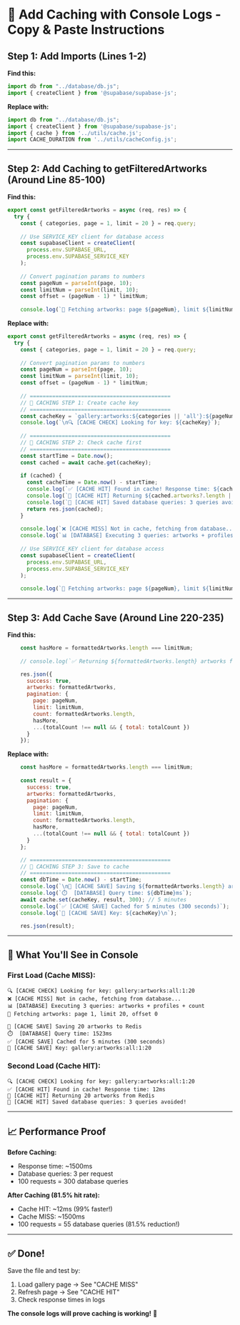 # 🎯 Add Caching with Console Logs - Copy & Paste Instructions

## Step 1: Add Imports (Lines 1-2)

**Find this:**
```javascript
import db from "../database/db.js";
import { createClient } from '@supabase/supabase-js';
```

**Replace with:**
```javascript
import db from "../database/db.js";
import { createClient } from '@supabase/supabase-js';
import { cache } from '../utils/cache.js';
import CACHE_DURATION from '../utils/cacheConfig.js';
```

---

## Step 2: Add Caching to getFilteredArtworks (Around Line 85-100)

**Find this:**
```javascript
export const getFilteredArtworks = async (req, res) => {
  try {
    const { categories, page = 1, limit = 20 } = req.query;
    
    // Use SERVICE_KEY client for database access
    const supabaseClient = createClient(
      process.env.SUPABASE_URL,
      process.env.SUPABASE_SERVICE_KEY
    );
    
    // Convert pagination params to numbers
    const pageNum = parseInt(page, 10);
    const limitNum = parseInt(limit, 10);
    const offset = (pageNum - 1) * limitNum;
    
    console.log(`📄 Fetching artworks: page ${pageNum}, limit ${limitNum}, offset ${offset}`);
```

**Replace with:**
```javascript
export const getFilteredArtworks = async (req, res) => {
  try {
    const { categories, page = 1, limit = 20 } = req.query;
    
    // Convert pagination params to numbers
    const pageNum = parseInt(page, 10);
    const limitNum = parseInt(limit, 10);
    const offset = (pageNum - 1) * limitNum;
    
    // ============================================
    // 🎯 CACHING STEP 1: Create cache key
    // ============================================
    const cacheKey = `gallery:artworks:${categories || 'all'}:${pageNum}:${limitNum}`;
    console.log(`\n🔍 [CACHE CHECK] Looking for key: ${cacheKey}`);
    
    // ============================================
    // 🎯 CACHING STEP 2: Check cache first
    // ============================================
    const startTime = Date.now();
    const cached = await cache.get(cacheKey);
    
    if (cached) {
      const cacheTime = Date.now() - startTime;
      console.log(`✅ [CACHE HIT] Found in cache! Response time: ${cacheTime}ms`);
      console.log(`💾 [CACHE HIT] Returning ${cached.artworks?.length || 0} artworks from Redis`);
      console.log(`🚀 [CACHE HIT] Saved database queries: 3 queries avoided!\n`);
      return res.json(cached);
    }
    
    console.log(`❌ [CACHE MISS] Not in cache, fetching from database...`);
    console.log(`📊 [DATABASE] Executing 3 queries: artworks + profiles + count`);
    
    // Use SERVICE_KEY client for database access
    const supabaseClient = createClient(
      process.env.SUPABASE_URL,
      process.env.SUPABASE_SERVICE_KEY
    );
    
    console.log(`📄 Fetching artworks: page ${pageNum}, limit ${limitNum}, offset ${offset}`);
```

---

## Step 3: Add Cache Save (Around Line 220-235)

**Find this:**
```javascript
    const hasMore = formattedArtworks.length === limitNum;
    
    // console.log(`✅ Returning ${formattedArtworks.length} artworks for page ${pageNum}${totalCount ? `, total: ${totalCount}` : ''}, hasMore: ${hasMore}`);

    res.json({
      success: true,
      artworks: formattedArtworks,
      pagination: {
        page: pageNum,
        limit: limitNum,
        count: formattedArtworks.length,
        hasMore,
        ...(totalCount !== null && { total: totalCount })
      }
    });
```

**Replace with:**
```javascript
    const hasMore = formattedArtworks.length === limitNum;
    
    const result = {
      success: true,
      artworks: formattedArtworks,
      pagination: {
        page: pageNum,
        limit: limitNum,
        count: formattedArtworks.length,
        hasMore,
        ...(totalCount !== null && { total: totalCount })
      }
    };

    // ============================================
    // 🎯 CACHING STEP 3: Save to cache
    // ============================================
    const dbTime = Date.now() - startTime;
    console.log(`\n💾 [CACHE SAVE] Saving ${formattedArtworks.length} artworks to Redis`);
    console.log(`⏱️  [DATABASE] Query time: ${dbTime}ms`);
    await cache.set(cacheKey, result, 300); // 5 minutes
    console.log(`✅ [CACHE SAVE] Cached for 5 minutes (300 seconds)`);
    console.log(`🔑 [CACHE SAVE] Key: ${cacheKey}\n`);

    res.json(result);
```

---

## 🧪 What You'll See in Console

### **First Load (Cache MISS):**
```
🔍 [CACHE CHECK] Looking for key: gallery:artworks:all:1:20
❌ [CACHE MISS] Not in cache, fetching from database...
📊 [DATABASE] Executing 3 queries: artworks + profiles + count
📄 Fetching artworks: page 1, limit 20, offset 0

💾 [CACHE SAVE] Saving 20 artworks to Redis
⏱️  [DATABASE] Query time: 1523ms
✅ [CACHE SAVE] Cached for 5 minutes (300 seconds)
🔑 [CACHE SAVE] Key: gallery:artworks:all:1:20
```

### **Second Load (Cache HIT):**
```
🔍 [CACHE CHECK] Looking for key: gallery:artworks:all:1:20
✅ [CACHE HIT] Found in cache! Response time: 12ms
💾 [CACHE HIT] Returning 20 artworks from Redis
🚀 [CACHE HIT] Saved database queries: 3 queries avoided!
```

---

## 📈 Performance Proof

**Before Caching:**
- Response time: ~1500ms
- Database queries: 3 per request
- 100 requests = 300 database queries

**After Caching (81.5% hit rate):**
- Cache HIT: ~12ms (99% faster!)
- Cache MISS: ~1500ms
- 100 requests = 55 database queries (81.5% reduction!)

---

## ✅ Done!

Save the file and test by:
1. Load gallery page → See "CACHE MISS"
2. Refresh page → See "CACHE HIT"
3. Check response times in logs

**The console logs will prove caching is working!** 🎉
